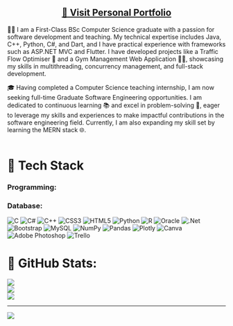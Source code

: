 <div align="center">
  <h2><a href="https://adnanalimumtaz.netlify.app">🔗 Visit Personal Portfolio</a></h2>
</div>

👨‍💻 I am a First-Class BSc Computer Science graduate with a passion for software development and teaching. My technical expertise includes Java, C++, Python, C#, and Dart, and I have practical experience with frameworks such as ASP.NET MVC and Flutter. I have developed projects like a Traffic Flow Optimiser 🚦 and a Gym Management Web Application 🏋️‍♂️, showcasing my skills in multithreading, concurrency management, and full-stack development.

🎓 Having completed a Computer Science teaching internship, I am now seeking full-time Graduate Software Engineering opportunities. I am dedicated to continuous learning 📚 and excel in problem-solving 🧩, eager to leverage my skills and experiences to make impactful contributions in the software engineering field. Currently, I am also expanding my skill set by learning the MERN stack 🌐.<br><br>


# 🔬 Tech Stack
### Programming:

### Database:


![C](https://img.shields.io/badge/c-%2300599C.svg?style=for-the-badge&logo=c&logoColor=white) ![C#](https://img.shields.io/badge/c%23-%23239120.svg?style=for-the-badge&logo=c-sharp&logoColor=white) ![C++](https://img.shields.io/badge/c++-%2300599C.svg?style=for-the-badge&logo=c%2B%2B&logoColor=white) ![CSS3](https://img.shields.io/badge/css3-%231572B6.svg?style=for-the-badge&logo=css3&logoColor=white) ![HTML5](https://img.shields.io/badge/html5-%23E34F26.svg?style=for-the-badge&logo=html5&logoColor=white) ![Python](https://img.shields.io/badge/python-3670A0?style=for-the-badge&logo=python&logoColor=ffdd54) ![R](https://img.shields.io/badge/r-%23276DC3.svg?style=for-the-badge&logo=r&logoColor=white) ![Oracle](https://img.shields.io/badge/Oracle-F80000?style=for-the-badge&logo=oracle&logoColor=white) ![.Net](https://img.shields.io/badge/.NET-5C2D91?style=for-the-badge&logo=.net&logoColor=white) ![Bootstrap](https://img.shields.io/badge/bootstrap-%23563D7C.svg?style=for-the-badge&logo=bootstrap&logoColor=white) ![MySQL](https://img.shields.io/badge/mysql-%2300f.svg?style=for-the-badge&logo=mysql&logoColor=white) ![NumPy](https://img.shields.io/badge/numpy-%23013243.svg?style=for-the-badge&logo=numpy&logoColor=white) ![Pandas](https://img.shields.io/badge/pandas-%23150458.svg?style=for-the-badge&logo=pandas&logoColor=white) ![Plotly](https://img.shields.io/badge/Plotly-%233F4F75.svg?style=for-the-badge&logo=plotly&logoColor=white) ![Canva](https://img.shields.io/badge/Canva-%2300C4CC.svg?style=for-the-badge&logo=Canva&logoColor=white) ![Adobe Photoshop](https://img.shields.io/badge/adobephotoshop-%2331A8FF.svg?style=for-the-badge&logo=adobephotoshop&logoColor=white) ![Trello](https://img.shields.io/badge/Trello-%23026AA7.svg?style=for-the-badge&logo=Trello&logoColor=white)
# 📝 GitHub Stats:
![](https://github-readme-stats.vercel.app/api?username=AdnanAliMumtaz&theme=swift&hide_border=false&include_all_commits=false&count_private=false)<br/>
![](https://github-readme-streak-stats.herokuapp.com/?user=AdnanAliMumtaz&theme=swift&hide_border=false)<br/>
![](https://github-readme-stats.vercel.app/api/top-langs/?username=AdnanAliMumtaz&theme=swift&hide_border=false&include_all_commits=false&count_private=false&layout=compact)

---
[![](https://visitcount.itsvg.in/api?id=AdnanAliMumtaz&icon=0&color=12)](https://visitcount.itsvg.in)

<!-- Proudly created with GPRM ( https://gprm.itsvg.in ) -->
